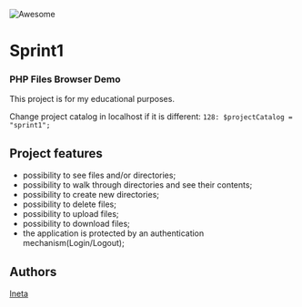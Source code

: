 ![Awesome](https://cdn.rawgit.com/sindresorhus/awesome/d7305f38d29fed78fa85652e3a63e154dd8e8829/media/badge.svg)

# Sprint1
### PHP Files Browser Demo

This project is for my educational purposes.

Change project catalog in localhost if it is different:
`128: $projectCatalog = "sprint1";`


## Project features
- possibility to see files and/or directories;
- possibility to walk through directories and see their contents;
- possibility to create new directories;
- possibility to delete files;
- possibility to upload files;
- possibility to download files;
- the application is protected by an authentication mechanism(Login/Logout);


## Authors
[Ineta](https://github.com/InetaVei)